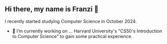 ## Hi there, my name is Franzi 👋

I recently started studying Computer Science in October 2024.

- 🔭 I’m currently working on ... Harvard University's "CS50's Introduction to Computer Science" to gain some practical experience.





<!--
**franciie/franciie** is a ✨ _special_ ✨ repository because its `README.md` (this file) appears on your GitHub profile.

Here are some ideas to get you started:

- 🌱 I’m currently learning ...
- 👯 I’m looking to collaborate on ...
- 🤔 I’m looking for help with ...
- 💬 Ask me about ... anything
- 📫 How to reach me: ... LinkedIn verlinken
- 😄 Pronouns: ... she/her
- ⚡ Fun fact: ... 
-->

